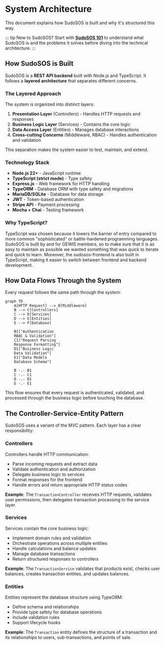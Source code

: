 # System Architecture

This document explains how SudoSOS is built and why it's structured this way.

::: tip New to SudoSOS?
Start with **[SudoSOS 101](/general/0-welcome-to-sudosos)** to understand what SudoSOS is and the problems it solves before diving into the technical architecture.
:::

## How SudoSOS is Built

SudoSOS is a **REST API backend** built with Node.js and TypeScript. It follows a **layered architecture** that separates different concerns.

### The Layered Approach

The system is organized into distinct layers:

1. **Presentation Layer** (Controllers) - Handles HTTP requests and responses
2. **Business Logic Layer** (Services) - Contains the core logic
3. **Data Access Layer** (Entities) - Manages database interactions
4. **Cross-cutting Concerns** (Middleware, RBAC) - Handles authentication and validation

This separation makes the system easier to test, maintain, and extend.

### Technology Stack

- **Node.js 22+** - JavaScript runtime
- **TypeScript (strict mode)** - Type safety
- **Express.js** - Web framework for HTTP handling
- **TypeORM** - Database ORM with type safety and migrations
- **MariaDB/SQLite** - Database for data storage
- **JWT** - Token-based authentication
- **Stripe API** - Payment processing
- **Mocha + Chai** - Testing framework

### Why TypeScript?

TypeScript was chosen because it lowers the barrier of entry compared to more common "sophisticated" or battle-hardened programming languages. SudoSOS is built by and for GEWIS members, so to make sure that it is as easy to maintain as possible we wanted something that was quick to iterate and quick to learn. Moreover, the sudosos-frontend is also built in TypeScript, making it easier to switch between frontend and backend development.

## How Data Flows Through the System

Every request follows the same path through the system:

```mermaid
graph TD
    A[HTTP Request] --> B[Middleware]
    B --> C[Controllers]
    C --> D[Services]
    D --> E[Entities]
    E --> F[Database]
    
    B1["Authentication
    RBAC & Validation"]
    C1["Request Parsing
    Response Formatting"]
    D1["Business Logic
    Data Validation"]
    E1["Data Models
    Database Schema"]
    
    B -.- B1
    C -.- C1
    D -.- D1
    E -.- E1
```

This flow ensures that every request is authenticated, validated, and processed through the business logic before touching the database.

## The Controller-Service-Entity Pattern

SudoSOS uses a variant of the MVC pattern. Each layer has a clear responsibility:

### Controllers

Controllers handle HTTP communication:

- Parse incoming requests and extract data
- Validate authentication and authorization
- Delegate business logic to services
- Format responses for the frontend
- Handle errors and return appropriate HTTP status codes

**Example**: The `TransactionController` receives HTTP requests, validates user permissions, then delegates transaction processing to the service layer.

### Services

Services contain the core business logic:

- Implement domain rules and validation
- Orchestrate operations across multiple entities
- Handle calculations and balance updates
- Manage database transactions
- Return structured responses to controllers

**Example**: The `TransactionService` validates that products exist, checks user balances, creates transaction entities, and updates balances.

### Entities

Entities represent the database structure using TypeORM:

- Define schema and relationships
- Provide type safety for database operations
- Include validation rules
- Support lifecycle hooks

**Example**: The `Transaction` entity defines the structure of a transaction and its relationships to users, sub-transactions, and points of sale.


<!-- TODO, maybe later. -->
<!-- ## Key Design Principles

### 1. Entities as Parameters
Services accept entity objects rather than IDs to improve type safety and reduce database queries.

### 2. Service Responsibility
Services contain business logic and validation, while controllers handle HTTP communication.

### 3. Type Safety
TypeScript strict mode enforces proper typing throughout the codebase.

### 4. Testing Strategy
Comprehensive testing at controller, service, and integration levels ensures reliability. -->
